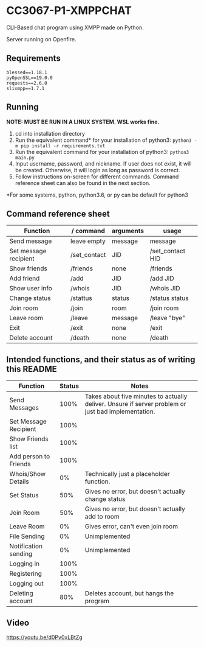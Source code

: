 # CC3067-P1-XMPPCHAT
CLI-Based chat program using XMPP made on Python.

Server running on Openfire.

## Requirements
```
blessed==1.18.1
pyOpenSSL==19.0.0
requests==2.6.0
slixmpp==1.7.1
```

## Running

**NOTE: MUST BE RUN IN A LINUX SYSTEM. WSL works fine.**
1. cd into installation directory
2. Run the equivalent command* for your installation of python3: `python3 -m pip install -r requirements.txt`
3. Run the equivalent command for your installation of python3: `python3 main.py`
4. Input username, password, and nickname. If user does not exist, it will be created. Otherwise, it will login as long as password is correct.
5. Follow instructions on-screen for different commands. Command reference sheet can also be found in the next section.


\*For some systems, python, python3.6, or py can be default for python3

## Command reference sheet
| Function | / command | arguments | usage |
| --- | --- | --- | --- |
| Send message | leave empty | message | message |
| Set message recipient | /set_contact | JID | /set_contact HID |
| Show friends | /friends | none | /friends |
| Add friend | /add | JID | /add JID |
| Show user info | /whois | JID | /whois JID |
| Change status | /stattus | status | /status status |
| Join room | /join | room | /join room |
| Leave room | /leave | message | /leave "bye" |
| Exit | /exit | none | /exit |
| Delete account | /death | none | /death |


## Intended functions, and their status as of writing this README

| Function      | Status | Notes|
| ----------- | ----------- |-----------|
| Send Messages     | 100%       | Takes about five minutes to actually deliver. Unsure if server problem or just bad implementation.|
| Set Message Recipient   | 100%        | |
| Show Friends list | 100% | |
| Add person to Friends | 100% | |
| Whois/Show Details | 0% | Technically just a placeholder function. |
| Set Status | 50% | Gives no error, but doesn't actually change status |
| Join Room | 50% | Gives no error, but doesn't actually add to room |
| Leave Room | 0% | Gives error, can't even join room |
| File Sending | 0% | Unimplemented |
| Notification sending | 0% | Unimplemented |
| Logging in | 100% | |
| Registering | 100% | |
| Logging out | 100% | |
| Deleting account | 80% | Deletes account, but hangs the program |


## Video

https://youtu.be/d0Pv0xLBtZg
